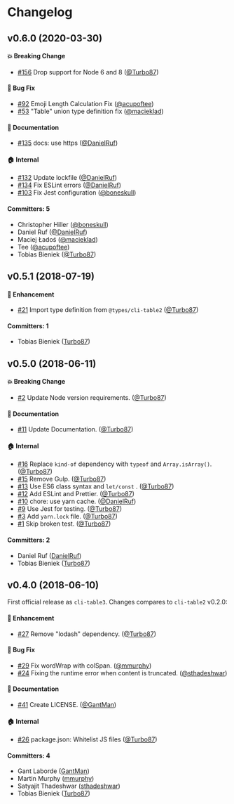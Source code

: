 # Changelog

## v0.6.0 (2020-03-30)

#### :boom: Breaking Change

* [#156](https://github.com/cli-table/cli-table3/pull/156) Drop support for Node 6 and
  8 ([@Turbo87](https://github.com/Turbo87))

#### :bug: Bug Fix

* [#92](https://github.com/cli-table/cli-table3/pull/92) Emoji Length Calculation
  Fix ([@acupoftee](https://github.com/acupoftee))
* [#53](https://github.com/cli-table/cli-table3/pull/53) "Table" union type definition
  fix ([@macieklad](https://github.com/macieklad))

#### :memo: Documentation

* [#135](https://github.com/cli-table/cli-table3/pull/135) docs: use https ([@DanielRuf](https://github.com/DanielRuf))

#### :house: Internal

* [#132](https://github.com/cli-table/cli-table3/pull/132) Update lockfile ([@DanielRuf](https://github.com/DanielRuf))
* [#134](https://github.com/cli-table/cli-table3/pull/134) Fix ESLint
  errors ([@DanielRuf](https://github.com/DanielRuf))
* [#103](https://github.com/cli-table/cli-table3/pull/103) Fix Jest
  configuration ([@boneskull](https://github.com/boneskull))

#### Committers: 5

- Christopher Hiller ([@boneskull](https://github.com/boneskull))
- Daniel Ruf ([@DanielRuf](https://github.com/DanielRuf))
- Maciej Ładoś ([@macieklad](https://github.com/macieklad))
- Tee ([@acupoftee](https://github.com/acupoftee))
- Tobias Bieniek ([@Turbo87](https://github.com/Turbo87))

## v0.5.1 (2018-07-19)

#### :rocket: Enhancement

* [#21](https://github.com/cli-table/cli-table3/pull/21) Import type definition
  from `@types/cli-table2` ([@Turbo87](https://github.com/Turbo87))

#### Committers: 1

- Tobias Bieniek ([Turbo87](https://github.com/Turbo87))

## v0.5.0 (2018-06-11)

#### :boom: Breaking Change

* [#2](https://github.com/cli-table/cli-table3/pull/2) Update Node version
  requirements. ([@Turbo87](https://github.com/Turbo87))

#### :memo: Documentation

* [#11](https://github.com/cli-table/cli-table3/pull/11) Update Documentation. ([@Turbo87](https://github.com/Turbo87))

#### :house: Internal

* [#16](https://github.com/cli-table/cli-table3/pull/16) Replace `kind-of` dependency with `typeof`
  and `Array.isArray()`. ([@Turbo87](https://github.com/Turbo87))
* [#15](https://github.com/cli-table/cli-table3/pull/15) Remove Gulp. ([@Turbo87](https://github.com/Turbo87))
* [#13](https://github.com/cli-table/cli-table3/pull/13) Use ES6 class syntax and `let/const`
  . ([@Turbo87](https://github.com/Turbo87))
* [#12](https://github.com/cli-table/cli-table3/pull/12) Add ESLint and
  Prettier. ([@Turbo87](https://github.com/Turbo87))
* [#10](https://github.com/cli-table/cli-table3/pull/10) chore: use yarn
  cache. ([@DanielRuf](https://github.com/DanielRuf))
* [#9](https://github.com/cli-table/cli-table3/pull/9) Use Jest for testing. ([@Turbo87](https://github.com/Turbo87))
* [#3](https://github.com/cli-table/cli-table3/pull/3) Add `yarn.lock` file. ([@Turbo87](https://github.com/Turbo87))
* [#1](https://github.com/cli-table/cli-table3/pull/1) Skip broken test. ([@Turbo87](https://github.com/Turbo87))

#### Committers: 2

- Daniel Ruf ([DanielRuf](https://github.com/DanielRuf))
- Tobias Bieniek ([Turbo87](https://github.com/Turbo87))

## v0.4.0 (2018-06-10)

First official release as `cli-table3`. Changes compares to `cli-table2` v0.2.0:

#### :rocket: Enhancement

* [#27](https://github.com/jamestalmage/cli-table2/pull/27) Remove "lodash"
  dependency. ([@Turbo87](https://github.com/Turbo87))

#### :bug: Bug Fix

* [#29](https://github.com/jamestalmage/cli-table2/pull/29) Fix wordWrap with
  colSpan. ([@mmurphy](https://github.com/mmurphy))
* [#24](https://github.com/jamestalmage/cli-table2/pull/24) Fixing the runtime error when content is
  truncated. ([@sthadeshwar](https://github.com/sthadeshwar))

#### :memo: Documentation

* [#41](https://github.com/jamestalmage/cli-table2/pull/41) Create LICENSE. ([@GantMan](https://github.com/GantMan))

#### :house: Internal

* [#26](https://github.com/jamestalmage/cli-table2/pull/26) package.json: Whitelist JS
  files ([@Turbo87](https://github.com/Turbo87))

#### Committers: 4

- Gant Laborde ([GantMan](https://github.com/GantMan))
- Martin Murphy ([mmurphy](https://github.com/mmurphy))
- Satyajit Thadeshwar ([sthadeshwar](https://github.com/sthadeshwar))
- Tobias Bieniek ([Turbo87](https://github.com/Turbo87))
